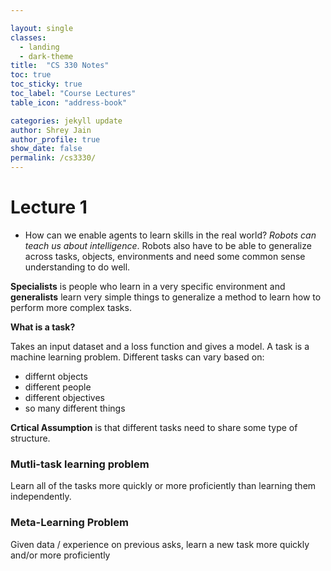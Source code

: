 ```yaml
---

layout: single
classes:
  - landing
  - dark-theme
title:  "CS 330 Notes"
toc: true
toc_sticky: true
toc_label: "Course Lectures"
table_icon: "address-book"

categories: jekyll update
author: Shrey Jain
author_profile: true
show_date: false
permalink: /cs3330/
---
```

<script type="text/javascript" src="http://cdn.mathjax.org/mathjax/latest/MathJax.js?config=default"></script>
# Lecture 1

* How can we enable agents to learn skills in the real world? *Robots can teach us about intelligence*. Robots also have to be able to generalize across tasks, objects, environments and need some common sense understanding to do well.


**Specialists** is people who learn in a very specific environment and **generalists** learn very simple things to generalize a method to learn how to perform more complex tasks.

**What is a task?**

Takes an input dataset and a loss function and gives a model. A task is a machine learning problem. Different tasks can vary based on:
* differnt objects
* different people
* different objectives
* so many different things

**Crtical Assumption** is that different tasks need to share some type of structure.

### Mutli-task learning problem

Learn all of the tasks more quickly or more proficiently than learning them independently.

### Meta-Learning Problem

Given data / experience on previous asks, learn a new task more quickly and/or more proficiently
